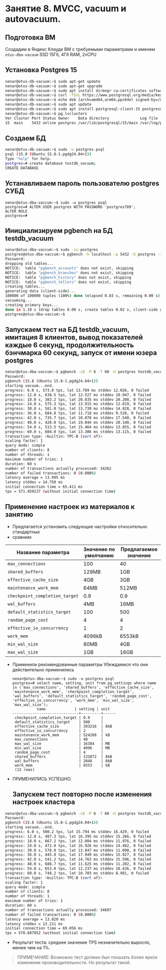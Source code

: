 # Занятие 8. MVCC, vacuum и autovacuum. 
## Подготовка ВМ
Создадим в Яндекс Клауде ВМ с требуемыми параметрами и именем `otus-dba-vacuum`
SSD 15Гб, 4Гб RAM, 2vCPU 
## Установка Postgres 15

``` bash
nenar@otus-db-vacuum:~$ sudo apt-get update
nenar@otus-db-vacuum:~$ sudo apt-get upgrade
nenar@otus-db-vacuum:~$ sudo apt install dirmngr ca-certificates software-properties-common apt-transport-https lsb-release curl -y
nenar@otus-db-vacuum:~$ curl -fSsL https://www.postgresql.org/media/keys/ACCC4CF8.asc | gpg --dearmor | sudo tee /usr/share/keyrings/postgresql.gpg > /dev/null
nenar@otus-db-vacuum:~$ echo deb [arch=amd64,arm64,ppc64el signed-by=/usr/share/keyrings/postgresql.gpg] http://apt.postgresql.org/pub/repos/apt/ $(lsb_release -cs)-pgdg main | sudo tee /etc/apt/sources.list.d/postgresql.list
nenar@otus-db-vacuum:~$ sudo apt update
nenar@otus-db-vacuum:~$ sudo apt install postgresql-client-15 postgresql-15
nenar@otus-db-vacuum:~$ pg_lsclusters
Ver Cluster Port Status Owner    Data directory              Log file
15  main    5432 online postgres /var/lib/postgresql/15/main /var/log/postgresql/postgresql-15-main.log
```
## Создаем БД 

``` bash
nenar@otus-db-vacuum:~$ sudo -u postgres psql
psql (15.8 (Ubuntu 15.8-1.pgdg24.04+1))
Type "help" for help.
postgres=# create database testdb_vacuum;
CREATE DATABASE
```
## Устанавливаем пароль пользователю postgres СУБД

```
nenar@otus-dba-vaccum:~$ sudo -u postgres psql
postgres=# ALTER USER postgres WITH PASSWORD 'postgres789';
ALTER ROLE
postgres=#
```
## Инициализируем pgbench на БД testdb_vacuum

``` bash
nenar@otus-dba-vaccum:~$ sudo -iu postgres
postgres@otus-dba-vaccum:~$ pgbench -h localhost -p 5432 -U postgres -i testdb_vacuum
Password:
dropping old tables...
NOTICE:  table "pgbench_accounts" does not exist, skipping
NOTICE:  table "pgbench_branches" does not exist, skipping
NOTICE:  table "pgbench_history" does not exist, skipping
NOTICE:  table "pgbench_tellers" does not exist, skipping
creating tables...
generating data (client-side)...
100000 of 100000 tuples (100%) done (elapsed 0.03 s, remaining 0.00 s)
vacuuming...
creating primary keys...
done in 1.19 s (drop tables 0.00 s, create tables 0.02 s, client-side generate 0.87 s, vacuum 0.03 s, primary keys 0.28 s).
postgres@otus-dba-vaccum:~$

```

## Запускаем тест на БД testdb_vacuum, имитация 8 клиентов, вывод показателей каждые 6 секунд, продолжительность бэнчмарка 60 секунд, запуск от имени юзера postgres


``` bash
nenar@otus-dba-vaccum:~$ pgbench -c8 -P 6 -T 60 -U postgres testdb_vacuum
Password:
pgbench (15.8 (Ubuntu 15.8-1.pgdg24.04+1))
starting vacuum...end.
progress: 6.0 s, 573.0 tps, lat 13.789 ms stddev 12.026, 0 failed
progress: 12.0 s, 638.5 tps, lat 12.527 ms stddev 10.947, 0 failed
progress: 18.0 s, 383.2 tps, lat 20.835 ms stddev 20.208, 0 failed
progress: 24.0 s, 575.3 tps, lat 13.915 ms stddev 12.819, 0 failed
progress: 30.0 s, 581.0 tps, lat 13.739 ms stddev 14.828, 0 failed
progress: 36.0 s, 684.8 tps, lat 11.718 ms stddev 9.528, 0 failed
progress: 42.0 s, 735.7 tps, lat 10.878 ms stddev 17.540, 0 failed
progress: 48.0 s, 420.0 tps, lat 19.044 ms stddev 20.140, 0 failed
progress: 54.0 s, 513.5 tps, lat 15.464 ms stddev 13.855, 0 failed
progress: 60.0 s, 604.0 tps, lat 13.306 ms stddev 13.115, 0 failed
transaction type: <builtin: TPC-B (sort of)>
scaling factor: 1
query mode: simple
number of clients: 8
number of threads: 1
maximum number of tries: 1
duration: 60 s
number of transactions actually processed: 34262
number of failed transactions: 0 (0.000%)
latency average = 13.995 ms
latency stddev = 14.750 ms
initial connection time = 65.411 ms
tps = 571.459137 (without initial connection time)
```
## Применение настроек из материалов к занятию
* Предлагается установить следующие настройки относительно стандартных
* сравним:

| Название параметра             | Значение по умолчанию | Предлагаемое значение | 
| ------------------------------ | --------------------- | --------------------- |
| `max_connections`              | 100                   | 40                    |
| `shared_buffers`               | 128MB                 | 1GB                   |
| `effective_cache_size`         | 4GB                   | 3GB                   |
| `maintenance_work_mem`         | 64MB                  | 512MB                 |
| `checkpoint_completion_target` | 0.9                   | 0.9                   |
| `wal_buffers`                  | 4MB                   | 16MB                  |
| `default_statistics_target`    | 100                   | 500                   |
| `random_page_cost`             | 4                     | 4                     |
| `effective_io_concurrency`     | 1                     | 2                     |
| `work_mem`                     | 4096kB                | 6553kB                |
| `min_wal_size`                 | 80MB                  | 4GB                   |
| `max_wal_size`                 | 1GB                   | 16GB                  |

* Применили рекомендованные параметры
  Убеждаемся что они действительно применились
  
  ```
  nenar@otus-dba-vaccum:~$ sudo -u postgres psql
  postgres=# select name, setting, unit from pg_settings where name in ('max_connections', 'shared_buffers', 'effective_cache_size', 'maintenance_work_mem', 'checkpoint_completion_target', 
  'wal_buffers', 'default_statistics_target', 'random_page_cost', 'effective_io_concurrency', 'work_mem', 'min_wal_size', 'max_wal_size');
             name             | setting | unit
  ------------------------------+---------+------
   checkpoint_completion_target | 0.9     |
   default_statistics_target    | 500     |
   effective_cache_size         | 393216  | 8kB
   effective_io_concurrency     | 2       |
   maintenance_work_mem         | 524288  | kB
   max_connections              | 40      |
   max_wal_size                 | 16384   | MB
   min_wal_size                 | 4096    | MB
   random_page_cost             | 4       |
   shared_buffers               | 131072  | 8kB
   wal_buffers                  | 2048    | 8kB
   work_mem                     | 6553    | kB
   (12 rows)
  ```
* ПРИМЕНИЛИСЬ УСПЕШНО.

  ## Запускем тест повторно после изменения настроек кластера

 ``` bash
nenar@otus-dba-vaccum:~$ pgbench -c8 -P 6 -T 60 -U postgres testdb_vacuum
Password:
pgbench (15.8 (Ubuntu 15.8-1.pgdg24.04+1))
starting vacuum...end.
progress: 6.0 s, 500.2 tps, lat 15.794 ms stddev 16.429, 0 failed
progress: 12.0 s, 487.3 tps, lat 16.395 ms stddev 15.266, 0 failed
progress: 18.0 s, 667.2 tps, lat 12.004 ms stddev 11.976, 0 failed
progress: 24.0 s, 472.0 tps, lat 16.926 ms stddev 14.482, 0 failed
progress: 30.0 s, 578.0 tps, lat 13.847 ms stddev 11.090, 0 failed
progress: 36.0 s, 445.8 tps, lat 17.949 ms stddev 15.927, 0 failed
progress: 42.0 s, 541.2 tps, lat 14.763 ms stddev 15.596, 0 failed
progress: 48.0 s, 688.7 tps, lat 11.625 ms stddev 11.202, 0 failed
progress: 54.0 s, 653.0 tps, lat 12.237 ms stddev 10.426, 0 failed
progress: 60.0 s, 748.2 tps, lat 10.703 ms stddev 8.981, 0 failed
transaction type: <builtin: TPC-B (sort of)>
scaling factor: 1
query mode: simple
number of clients: 8
number of threads: 1
maximum number of tries: 1
duration: 60 s
number of transactions actually processed: 34697
number of failed transactions: 0 (0.000%)
latency average = 13.820 ms
latency stddev = 13.211 ms
initial connection time = 69.056 ms
tps = 578.687952 (without initial connection time)

 ```
* Результат теста: среднее значение TPS незначительно выросло, менее чем на 1%.
  
> ПРИМЕЧАНИЕ: Возможно тест должен был показать более яркое изменение производительности. Но результат такой.
